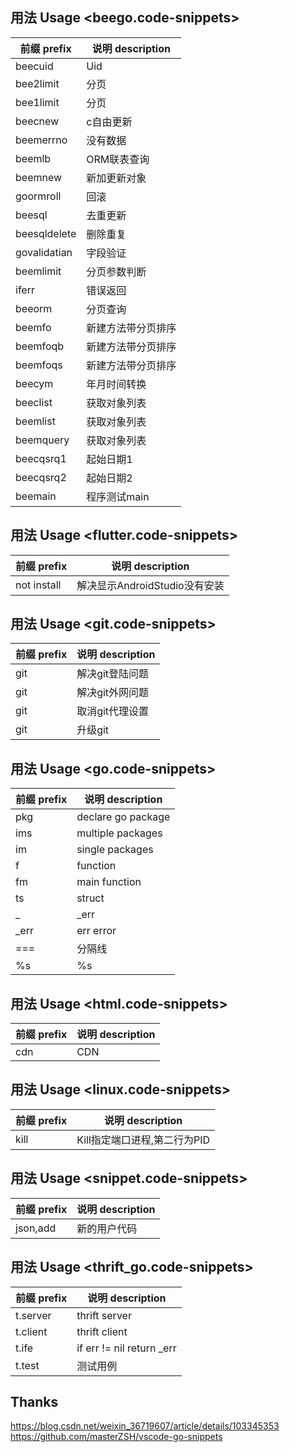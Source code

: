 ## 用法 Usage <beego.code-snippets>
|前缀 prefix|说明 description|
|---|---|
|beecuid|Uid|
|bee2limit|分页|
|bee1limit|分页|
|beecnew|c自由更新|
|beemerrno|没有数据|
|beemlb|ORM联表查询|
|beemnew|新加更新对象|
|goormroll|回滚|
|beesql|去重更新|
|beesqldelete|删除重复|
|govalidatian|字段验证|
|beemlimit|分页参数判断|
|iferr|错误返回|
|beeorm|分页查询|
|beemfo|新建方法带分页排序|
|beemfoqb|新建方法带分页排序|
|beemfoqs|新建方法带分页排序|
|beecym|年月时间转换|
|beeclist|获取对象列表|
|beemlist|获取对象列表|
|beemquery|获取对象列表|
|beecqsrq1|起始日期1|
|beecqsrq2|起始日期2|
|beemain|程序测试main|
## 用法 Usage <flutter.code-snippets>
|前缀 prefix|说明 description|
|---|---|
|not install|解决显示AndroidStudio没有安装|
## 用法 Usage <git.code-snippets>
|前缀 prefix|说明 description|
|---|---|
|git|解决git登陆问题|
|git|解决git外网问题|
|git|取消git代理设置|
|git|升级git|
## 用法 Usage <go.code-snippets>
|前缀 prefix|说明 description|
|---|---|
|pkg|declare go package|
|ims|multiple packages|
|im|single packages|
|f|function|
|fm|main function|
|ts|struct|
|_|_err|
|_err|err error|
|===|分隔线|
|%s|%s|
## 用法 Usage <html.code-snippets>
|前缀 prefix|说明 description|
|---|---|
|cdn|CDN|
## 用法 Usage <linux.code-snippets>
|前缀 prefix|说明 description|
|---|---|
|kill|Kill指定端口进程,第二行为PID|
## 用法 Usage <snippet.code-snippets>
|前缀 prefix|说明 description|
|---|---|
|json,add|新的用户代码|
## 用法 Usage <thrift_go.code-snippets>
|前缀 prefix|说明 description|
|---|---|
|t.server|thrift server|
|t.client|thrift client|
|t.ife|if err != nil return _err|
|t.test|测试用例|
## Thanks   
<https://blog.csdn.net/weixin_36719607/article/details/103345353>   
<https://github.com/masterZSH/vscode-go-snippets>   
